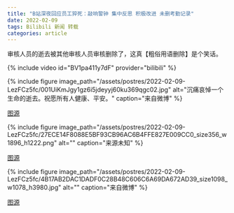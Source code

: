 ```yaml
---
title: "B站深夜回应员工猝死：敲响警钟 集中反思 积极改进 未删考勤记录"
date: 2022-02-09
tags: Bilibili 新闻 转载
categories: article
---
```


审核人员的逝去被其他审核人员审核删除了，这真【粗俗用语删除】是个笑话。

{% include video id="BV1pa411y7dF" provider="bilibili" %}

{% include figure image_path="/assets/postres/2022-02-09-LezFCz5fc/001UiKmJgy1gz6i5jdeyyj60ku369qgc02.jpg" alt="沉痛哀悼一个生命的逝去。祝愿所有人健康、平安。" caption="来自微博" %}

[图源](https://weibo.com/1748075785/LezFCz5fc)

{% include figure image_path="/assets/postres/2022-02-09-LezFCz5fc/27ECE14F8088E5BF93CB96AC6B4FFE827E009CC0_size356_w1896_h1222.png" alt="" caption="来源未知" %}

[图源](https://ishare.ifeng.com/c/s/v0023vpnwhn2m--yEmPfTL1jq9vNptp3fJOSznV2Wq4iKWv4__)

{% include figure image_path="/assets/postres/2022-02-09-LezFCz5fc/4B17AB2DAC1DADF0C28B48C606C6A69DA672AD39_size1098_w1078_h3980.jpg" alt="" caption="来自微博" %}

[图源](https://ishare.ifeng.com/c/s/v0023vpnwhn2m--yEmPfTL1jq9vNptp3fJOSznV2Wq4iKWv4__)
